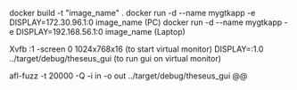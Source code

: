 docker build -t "image_name" .
docker run -d --name mygtkapp -e DISPLAY=172.30.96.1:0 image_name (PC)
docker run -d --name mygtkapp -e DISPLAY=192.168.56.1:0 image_name (Laptop)

Xvfb :1 -screen 0 1024x768x16 (to start virtual monitor)
DISPLAY=:1.0 ../target/debug/theseus_gui (to run gui on virtual monitor)

afl-fuzz -t 20000 -Q -i in -o out ../target/debug/theseus_gui @@